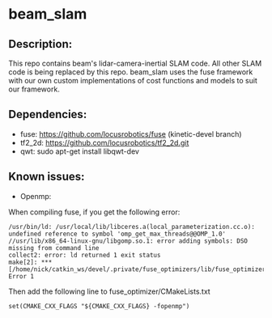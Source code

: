 # beam_slam

## Description:

This repo contains beam's lidar-camera-inertial SLAM code. All other SLAM code is being replaced by this repo. beam_slam uses the fuse framework with our own custom implementations of cost functions and models to suit our framework.

## Dependencies:

* fuse: https://github.com/locusrobotics/fuse (kinetic-devel branch)
* tf2_2d: https://github.com/locusrobotics/tf2_2d.git
* qwt: sudo apt-get install libqwt-dev

## Known issues:

* Openmp:

When compiling fuse, if you get the following error:

```
/usr/bin/ld: /usr/local/lib/libceres.a(local_parameterization.cc.o): undefined reference to symbol 'omp_get_max_threads@@OMP_1.0'
//usr/lib/x86_64-linux-gnu/libgomp.so.1: error adding symbols: DSO missing from command line
collect2: error: ld returned 1 exit status
make[2]: *** [/home/nick/catkin_ws/devel/.private/fuse_optimizers/lib/fuse_optimizers/fixed_lag_smoother_node] Error 1
```
Then add the following line to fuse_optimizer/CMakeLists.txt

```
set(CMAKE_CXX_FLAGS "${CMAKE_CXX_FLAGS} -fopenmp")
```